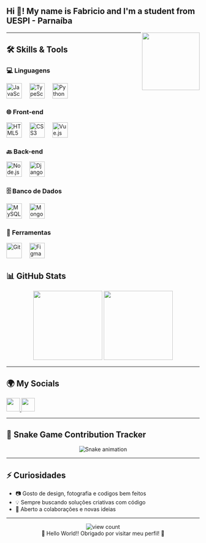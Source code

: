 <h2 align="left">Hi 👋! My name is Fabricio and I'm a student from UESPI - Parnaíba</h2>

<img align="right" height="150" src="https://gifdb.com/images/high/killua-zoldyck-bored-yawn-86i9nr7v09sg6f9f.gif" />

---

## 🛠️ Skills & Tools

### 💻 Linguagens
<div align="left">
  <img src="https://cdn.jsdelivr.net/gh/devicons/devicon/icons/javascript/javascript-original.svg" height="40" alt="JavaScript" />
  <img width="12" />
  <img src="https://cdn.jsdelivr.net/gh/devicons/devicon/icons/typescript/typescript-original.svg" height="40" alt="TypeScript" />
  <img width="12" />
  <img src="https://cdn.jsdelivr.net/gh/devicons/devicon/icons/python/python-original.svg" height="40" alt="Python" />
</div>

### 🌐 Front-end
<div align="left">
  <img src="https://cdn.jsdelivr.net/gh/devicons/devicon/icons/html5/html5-original.svg" height="40" alt="HTML5" />
  <img width="12" />
  <img src="https://cdn.jsdelivr.net/gh/devicons/devicon/icons/css3/css3-original.svg" height="40" alt="CSS3" />
  <img width="12" />
  <img src="https://cdn.jsdelivr.net/gh/devicons/devicon/icons/vuejs/vuejs-original.svg" height="40" alt="Vue.js" />
</div>

### 🔙 Back-end
<div align="left">
  <img src="https://cdn.jsdelivr.net/gh/devicons/devicon/icons/nodejs/nodejs-original.svg" height="40" alt="Node.js" />
  <img width="12" />
  <img src="https://cdn.jsdelivr.net/gh/devicons/devicon/icons/django/django-plain.svg" height="40" alt="Django" />
</div>

### 🗄️ Banco de Dados
<div align="left">
  <img src="https://cdn.jsdelivr.net/gh/devicons/devicon/icons/mysql/mysql-original.svg" height="40" alt="MySQL" />
  <img width="12" />
  <img src="https://cdn.jsdelivr.net/gh/devicons/devicon/icons/mongodb/mongodb-original.svg" height="40" alt="MongoDB" />
</div>

### 🔧 Ferramentas
<div align="left">
  <img src="https://cdn.jsdelivr.net/gh/devicons/devicon/icons/git/git-original.svg" height="40" alt="Git" />
  <img width="12" />
  <img src="https://cdn.jsdelivr.net/gh/devicons/devicon/icons/figma/figma-original.svg" height="40" alt="Figma" />
  <img width="12" />
</div>


## 📊 GitHub Stats

<div align="center">
  <img height="180em" src="https://github-readme-stats.vercel.app/api?username=Fabricio-Fontenele&show_icons=true&theme=tokyonight&cache_seconds=1800" />
  <img height="180em" src="https://github-readme-stats.vercel.app/api/top-langs/?username=Fabricio-Fontenele&layout=compact&theme=tokyonight&cache_seconds=1800" />
</div>

---

## 🌍 My Socials

<div align="left">
  <a href="https://www.instagram.com/_fabriciovieira_a/" target="_blank">
    <img src="https://img.shields.io/static/v1?message=Instagram&logo=instagram&label=&color=E4405F&logoColor=white&labelColor=&style=for-the-badge" height="35" />
  </a>
  <a href="https://www.linkedin.com/in/fabricio-fontenele-302975333/" target="_blank">
    <img src="https://img.shields.io/static/v1?message=LinkedIn&logo=linkedin&label=&color=0077B5&logoColor=white&labelColor=&style=for-the-badge" height="35" />
  </a>
</div>

---

## 🐍 Snake Game Contribution Tracker

<div align="center">
  <img src="https://raw.githubusercontent.com/Fabricio-Fontenele/Fabricio-Fontenele/output/snake.svg" alt="Snake animation" />
</div>

---

## ⚡ Curiosidades

- 📷 Gosto de design, fotografia e codigos bem feitos  
- 💡 Sempre buscando soluções criativas com código  
- 🤝 Aberto a colaborações e novas ideias  

---

<p align="center">
  <img src="https://komarev.com/ghpvc/?username=Fabricio-Fontenele&label=Visualizações&color=blue&style=flat" alt="view count"/>
  <br />
  👾 Hello World!! Obrigado por visitar meu perfil! 🚀
</p>
